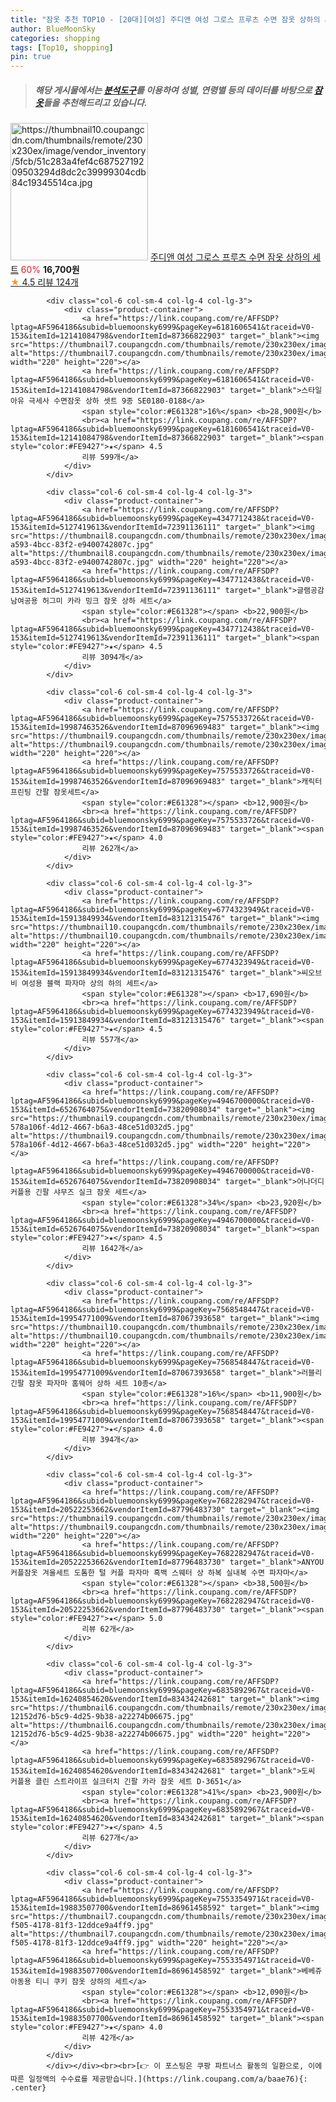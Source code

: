 ```yaml
---
title: "잠옷 추천 TOP10 - [20대][여성] 주디앤 여성 그로스 프루츠 수면 잠옷 상하의 세트"
author: BlueMoonSky
categories: shopping
tags: [Top10, shopping]
pin: true
---
```


> ##### 해당 게시물에서는 [**분석도구**](https://itemscout.io/)를 이용하여 **성별**, **연령별** 등의 데이터를 바탕으로 [**잠옷**](https://link.coupang.com/a/baae76)들을 추천해드리고 있습니다.
<div class="container"><div class="row">
            <div class="col-6 col-sm-4 col-lg-4 col-lg-3">
                <div class="product-container">
                    <a href="https://link.coupang.com/re/AFFSDP?lptag=AF5964186&subid=bluemoonsky6999&pageKey=7584345485&traceid=V0-153&itemId=20027386420&vendorItemId=87124008175" target="_blank"><img src="https://thumbnail10.coupangcdn.com/thumbnails/remote/230x230ex/image/vendor_inventory/5fcb/51c283a4fef4c68752719209503294d8dc2c39999304cdb84c19345514ca.jpg" alt="https://thumbnail10.coupangcdn.com/thumbnails/remote/230x230ex/image/vendor_inventory/5fcb/51c283a4fef4c68752719209503294d8dc2c39999304cdb84c19345514ca.jpg" width="220" height="220"></a>
                    <a href="https://link.coupang.com/re/AFFSDP?lptag=AF5964186&subid=bluemoonsky6999&pageKey=7584345485&traceid=V0-153&itemId=20027386420&vendorItemId=87124008175" target="_blank">주디앤 여성 그로스 프루츠 수면 잠옷 상하의 세트</a>
                    <span style="color:#E61328">60%</span> <b>16,700원</b>
                    <br><a href="https://link.coupang.com/re/AFFSDP?lptag=AF5964186&subid=bluemoonsky6999&pageKey=7584345485&traceid=V0-153&itemId=20027386420&vendorItemId=87124008175" target="_blank"><span style="color:#FE9427">★</span> 4.5
                    리뷰 124개</a>
                </div>
            </div>
            
            <div class="col-6 col-sm-4 col-lg-4 col-lg-3">
                <div class="product-container">
                    <a href="https://link.coupang.com/re/AFFSDP?lptag=AF5964186&subid=bluemoonsky6999&pageKey=6181606541&traceid=V0-153&itemId=12141084798&vendorItemId=87366822903" target="_blank"><img src="https://thumbnail7.coupangcdn.com/thumbnails/remote/230x230ex/image/vendor_inventory/d5f4/9a5bd0540acc9e56dc231e2792b987ee30df740f8ed9dde2e93727b76dbf.jpg" alt="https://thumbnail7.coupangcdn.com/thumbnails/remote/230x230ex/image/vendor_inventory/d5f4/9a5bd0540acc9e56dc231e2792b987ee30df740f8ed9dde2e93727b76dbf.jpg" width="220" height="220"></a>
                    <a href="https://link.coupang.com/re/AFFSDP?lptag=AF5964186&subid=bluemoonsky6999&pageKey=6181606541&traceid=V0-153&itemId=12141084798&vendorItemId=87366822903" target="_blank">스타일아유 극세사 수면잠옷 상하 셋트 9종 SE0180-0188</a>
                    <span style="color:#E61328">16%</span> <b>28,900원</b>
                    <br><a href="https://link.coupang.com/re/AFFSDP?lptag=AF5964186&subid=bluemoonsky6999&pageKey=6181606541&traceid=V0-153&itemId=12141084798&vendorItemId=87366822903" target="_blank"><span style="color:#FE9427">★</span> 4.5
                    리뷰 599개</a>
                </div>
            </div>
            
            <div class="col-6 col-sm-4 col-lg-4 col-lg-3">
                <div class="product-container">
                    <a href="https://link.coupang.com/re/AFFSDP?lptag=AF5964186&subid=bluemoonsky6999&pageKey=4347712438&traceid=V0-153&itemId=5127419613&vendorItemId=72391136111" target="_blank"><img src="https://thumbnail8.coupangcdn.com/thumbnails/remote/230x230ex/image/retail/images/2020/11/16/12/5/3a0730b2-a593-4bcc-83f2-e9400742807c.jpg" alt="https://thumbnail8.coupangcdn.com/thumbnails/remote/230x230ex/image/retail/images/2020/11/16/12/5/3a0730b2-a593-4bcc-83f2-e9400742807c.jpg" width="220" height="220"></a>
                    <a href="https://link.coupang.com/re/AFFSDP?lptag=AF5964186&subid=bluemoonsky6999&pageKey=4347712438&traceid=V0-153&itemId=5127419613&vendorItemId=72391136111" target="_blank">글램공감 남여공용 허그미 카라 밍크 잠옷 상하 세트</a>
                    <span style="color:#E61328"></span> <b>22,900원</b>
                    <br><a href="https://link.coupang.com/re/AFFSDP?lptag=AF5964186&subid=bluemoonsky6999&pageKey=4347712438&traceid=V0-153&itemId=5127419613&vendorItemId=72391136111" target="_blank"><span style="color:#FE9427">★</span> 4.5
                    리뷰 3094개</a>
                </div>
            </div>
            
            <div class="col-6 col-sm-4 col-lg-4 col-lg-3">
                <div class="product-container">
                    <a href="https://link.coupang.com/re/AFFSDP?lptag=AF5964186&subid=bluemoonsky6999&pageKey=7575533726&traceid=V0-153&itemId=19987463526&vendorItemId=87096969483" target="_blank"><img src="https://thumbnail9.coupangcdn.com/thumbnails/remote/230x230ex/image/vendor_inventory/85e3/8b3057c4b9665779430a67c6b3c8268dc39cb8a3cbb2ce304c6f86ae2787.jpg" alt="https://thumbnail9.coupangcdn.com/thumbnails/remote/230x230ex/image/vendor_inventory/85e3/8b3057c4b9665779430a67c6b3c8268dc39cb8a3cbb2ce304c6f86ae2787.jpg" width="220" height="220"></a>
                    <a href="https://link.coupang.com/re/AFFSDP?lptag=AF5964186&subid=bluemoonsky6999&pageKey=7575533726&traceid=V0-153&itemId=19987463526&vendorItemId=87096969483" target="_blank">캐릭터 프린팅 간팔 잠옷세트</a>
                    <span style="color:#E61328"></span> <b>12,900원</b>
                    <br><a href="https://link.coupang.com/re/AFFSDP?lptag=AF5964186&subid=bluemoonsky6999&pageKey=7575533726&traceid=V0-153&itemId=19987463526&vendorItemId=87096969483" target="_blank"><span style="color:#FE9427">★</span> 4.0
                    리뷰 262개</a>
                </div>
            </div>
            
            <div class="col-6 col-sm-4 col-lg-4 col-lg-3">
                <div class="product-container">
                    <a href="https://link.coupang.com/re/AFFSDP?lptag=AF5964186&subid=bluemoonsky6999&pageKey=6774323949&traceid=V0-153&itemId=15913849934&vendorItemId=83121315476" target="_blank"><img src="https://thumbnail10.coupangcdn.com/thumbnails/remote/230x230ex/image/rs_quotation_api/wnwe4czf/9677d9e1c638416f8d2b7448e23a042e.jpg" alt="https://thumbnail10.coupangcdn.com/thumbnails/remote/230x230ex/image/rs_quotation_api/wnwe4czf/9677d9e1c638416f8d2b7448e23a042e.jpg" width="220" height="220"></a>
                    <a href="https://link.coupang.com/re/AFFSDP?lptag=AF5964186&subid=bluemoonsky6999&pageKey=6774323949&traceid=V0-153&itemId=15913849934&vendorItemId=83121315476" target="_blank">씨오브비 여성용 블랙 파자마 상의 하의 세트</a>
                    <span style="color:#E61328"></span> <b>17,690원</b>
                    <br><a href="https://link.coupang.com/re/AFFSDP?lptag=AF5964186&subid=bluemoonsky6999&pageKey=6774323949&traceid=V0-153&itemId=15913849934&vendorItemId=83121315476" target="_blank"><span style="color:#FE9427">★</span> 4.5
                    리뷰 557개</a>
                </div>
            </div>
            
            <div class="col-6 col-sm-4 col-lg-4 col-lg-3">
                <div class="product-container">
                    <a href="https://link.coupang.com/re/AFFSDP?lptag=AF5964186&subid=bluemoonsky6999&pageKey=4946700000&traceid=V0-153&itemId=6526764075&vendorItemId=73820908034" target="_blank"><img src="https://thumbnail9.coupangcdn.com/thumbnails/remote/230x230ex/image/retail/images/3560500111523757-578a106f-4d12-4667-b6a3-48ce51d032d5.jpg" alt="https://thumbnail9.coupangcdn.com/thumbnails/remote/230x230ex/image/retail/images/3560500111523757-578a106f-4d12-4667-b6a3-48ce51d032d5.jpg" width="220" height="220"></a>
                    <a href="https://link.coupang.com/re/AFFSDP?lptag=AF5964186&subid=bluemoonsky6999&pageKey=4946700000&traceid=V0-153&itemId=6526764075&vendorItemId=73820908034" target="_blank">어나더디 커플용 긴팔 샤무즈 실크 잠옷 세트</a>
                    <span style="color:#E61328">34%</span> <b>23,920원</b>
                    <br><a href="https://link.coupang.com/re/AFFSDP?lptag=AF5964186&subid=bluemoonsky6999&pageKey=4946700000&traceid=V0-153&itemId=6526764075&vendorItemId=73820908034" target="_blank"><span style="color:#FE9427">★</span> 4.5
                    리뷰 1642개</a>
                </div>
            </div>
            
            <div class="col-6 col-sm-4 col-lg-4 col-lg-3">
                <div class="product-container">
                    <a href="https://link.coupang.com/re/AFFSDP?lptag=AF5964186&subid=bluemoonsky6999&pageKey=7568548447&traceid=V0-153&itemId=19954771009&vendorItemId=87067393658" target="_blank"><img src="https://thumbnail10.coupangcdn.com/thumbnails/remote/230x230ex/image/vendor_inventory/93d4/4a6e0a4f5a55e25d7e40333155d9e37a7e4f313146c625ad219e402525cf.jpg" alt="https://thumbnail10.coupangcdn.com/thumbnails/remote/230x230ex/image/vendor_inventory/93d4/4a6e0a4f5a55e25d7e40333155d9e37a7e4f313146c625ad219e402525cf.jpg" width="220" height="220"></a>
                    <a href="https://link.coupang.com/re/AFFSDP?lptag=AF5964186&subid=bluemoonsky6999&pageKey=7568548447&traceid=V0-153&itemId=19954771009&vendorItemId=87067393658" target="_blank">러블리 긴팔 잠옷 파자마 홈웨어 상하 세트 10종</a>
                    <span style="color:#E61328">16%</span> <b>11,900원</b>
                    <br><a href="https://link.coupang.com/re/AFFSDP?lptag=AF5964186&subid=bluemoonsky6999&pageKey=7568548447&traceid=V0-153&itemId=19954771009&vendorItemId=87067393658" target="_blank"><span style="color:#FE9427">★</span> 4.0
                    리뷰 394개</a>
                </div>
            </div>
            
            <div class="col-6 col-sm-4 col-lg-4 col-lg-3">
                <div class="product-container">
                    <a href="https://link.coupang.com/re/AFFSDP?lptag=AF5964186&subid=bluemoonsky6999&pageKey=7682282947&traceid=V0-153&itemId=20522253662&vendorItemId=87796483730" target="_blank"><img src="https://thumbnail9.coupangcdn.com/thumbnails/remote/230x230ex/image/vendor_inventory/b495/e595a9a88af57f29f0e139ed832ab050311fdac6897fe6354b5977bdba16.jpg" alt="https://thumbnail9.coupangcdn.com/thumbnails/remote/230x230ex/image/vendor_inventory/b495/e595a9a88af57f29f0e139ed832ab050311fdac6897fe6354b5977bdba16.jpg" width="220" height="220"></a>
                    <a href="https://link.coupang.com/re/AFFSDP?lptag=AF5964186&subid=bluemoonsky6999&pageKey=7682282947&traceid=V0-153&itemId=20522253662&vendorItemId=87796483730" target="_blank">ANYOU 커플잠옷 겨울세트 도톰한 털 커플 파자마 흑백 스웨터 상 하복 실내복 수면 파자마</a>
                    <span style="color:#E61328"></span> <b>38,500원</b>
                    <br><a href="https://link.coupang.com/re/AFFSDP?lptag=AF5964186&subid=bluemoonsky6999&pageKey=7682282947&traceid=V0-153&itemId=20522253662&vendorItemId=87796483730" target="_blank"><span style="color:#FE9427">★</span> 5.0
                    리뷰 62개</a>
                </div>
            </div>
            
            <div class="col-6 col-sm-4 col-lg-4 col-lg-3">
                <div class="product-container">
                    <a href="https://link.coupang.com/re/AFFSDP?lptag=AF5964186&subid=bluemoonsky6999&pageKey=6835892967&traceid=V0-153&itemId=16240854620&vendorItemId=83434242681" target="_blank"><img src="https://thumbnail6.coupangcdn.com/thumbnails/remote/230x230ex/image/retail/images/6351846101207436-12152d76-b5c9-4d25-9b38-a22274b06675.jpg" alt="https://thumbnail6.coupangcdn.com/thumbnails/remote/230x230ex/image/retail/images/6351846101207436-12152d76-b5c9-4d25-9b38-a22274b06675.jpg" width="220" height="220"></a>
                    <a href="https://link.coupang.com/re/AFFSDP?lptag=AF5964186&subid=bluemoonsky6999&pageKey=6835892967&traceid=V0-153&itemId=16240854620&vendorItemId=83434242681" target="_blank">도씨 커플용 클린 스트라이프 실크터치 긴팔 카라 잠옷 세트 D-3651</a>
                    <span style="color:#E61328">41%</span> <b>23,900원</b>
                    <br><a href="https://link.coupang.com/re/AFFSDP?lptag=AF5964186&subid=bluemoonsky6999&pageKey=6835892967&traceid=V0-153&itemId=16240854620&vendorItemId=83434242681" target="_blank"><span style="color:#FE9427">★</span> 4.5
                    리뷰 627개</a>
                </div>
            </div>
            
            <div class="col-6 col-sm-4 col-lg-4 col-lg-3">
                <div class="product-container">
                    <a href="https://link.coupang.com/re/AFFSDP?lptag=AF5964186&subid=bluemoonsky6999&pageKey=7553354971&traceid=V0-153&itemId=19883507700&vendorItemId=86961458592" target="_blank"><img src="https://thumbnail7.coupangcdn.com/thumbnails/remote/230x230ex/image/retail/images/2023/08/23/11/7/4d2e197e-f505-4178-81f3-12ddce9a4ff9.jpg" alt="https://thumbnail7.coupangcdn.com/thumbnails/remote/230x230ex/image/retail/images/2023/08/23/11/7/4d2e197e-f505-4178-81f3-12ddce9a4ff9.jpg" width="220" height="220"></a>
                    <a href="https://link.coupang.com/re/AFFSDP?lptag=AF5964186&subid=bluemoonsky6999&pageKey=7553354971&traceid=V0-153&itemId=19883507700&vendorItemId=86961458592" target="_blank">베베쥬 아동용 티니 쿠키 잠옷 상하의 세트</a>
                    <span style="color:#E61328"></span> <b>12,090원</b>
                    <br><a href="https://link.coupang.com/re/AFFSDP?lptag=AF5964186&subid=bluemoonsky6999&pageKey=7553354971&traceid=V0-153&itemId=19883507700&vendorItemId=86961458592" target="_blank"><span style="color:#FE9427">★</span> 4.0
                    리뷰 42개</a>
                </div>
            </div>
            </div></div><br><br>[👉 이 포스팅은 쿠팡 파트너스 활동의 일환으로, 이에 따른 일정액의 수수료를 제공받습니다.](https://link.coupang.com/a/baae76){: .center}